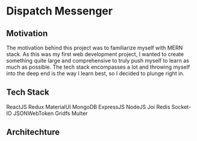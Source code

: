 # Dispatch Messenger

## Motivation
The motivation behind this project was to familiarize myself with MERN stack. As this was my first web development project, I wanted to create something quite large and comprehensive to truly push myself to learn as much as possible. The tech stack encompasses a lot and throwing myself into the deep end is the way I learn best, so I decided to plunge right in.

## Tech Stack
ReactJS 
Redux 
MaterialUI 
MongoDB 
ExpressJS 
NodeJS 
Joi 
Redis 
Socket-IO 
JSONWebToken 
Gridfs 
Multer

## Architechture
